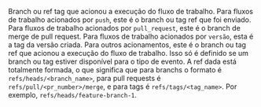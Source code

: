Branch ou ref tag que acionou a execução do fluxo de trabalho. Para fluxos de trabalho acionados por `push`, este é o branch ou tag ref que foi enviado. Para fluxos de trabalho acionados por `pull_request`, este é o branch de merge de pull request. Para fluxos de trabalho acionados por `versão`, esta é a tag da versão criada. Para outros acionamentos, este é o branch ou tag ref que acionou a execução do fluxo de trabalho. Isso só é definido se um branch ou tag estiver disponível para o tipo de evento. A ref dada está totalmente formada, o que significa que para branchs o formato é `refs/heads/<branch_name>`, para pull requests é `refs/pull/<pr_number>/merge`, e para tags é `refs/tags/<tag_name>`. Por exemplo, `refs/heads/feature-branch-1`.
